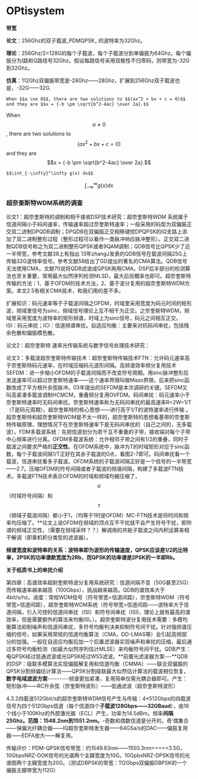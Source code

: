 # OPtisystem

**带宽**

**论文**：256Ghz的双子载波_PDMQPSK_ 的波特率为32Ghz。

**理论**：256Ghz/2=128G的每个子载波，每个子载波分到单偏振为64Ghz。每个偏振分为I路和Q路信号32Ghz。假设每路信号采用双极性不归零码，则带宽为-32G到32Ghz。

**仿真**：112Ghz双偏振带宽是-28Ghz——28Ghz，扩展到256Ghz双子载波也是，-32G——32G.

```text
When $$a \ne 0$$, there are two solutions to $$(ax^2 + bx + c = 0)$$ and they are $$x = {-b \pm \sqrt{b^2-4ac} \over 2a}.$$
```

When $$a \ne 0$$, there are two solutions to $$(ax^2 + bx + c = 0)$$ and they are $$x = {-b \pm \sqrt{b^2-4ac} \over 2a}.$$



```text
$$\int_{-\infty}^\infty g(x) dx$$
```

$$\int_{-\infty}^\infty g(x) dx$$

### 超奈奎斯特WDM系统的调查

论文1：超奈奎斯特的调制和相干接收DSP技术研究：超奈奎斯特WDM 系统属于信道间隔小于码间速率，传输速率超过奈奎斯特速率；一般采用的码型为双偏振正交双二进制DPQDB调制；DPQDB在双偏振正交相移键控DPQPSK的IQ支路上添加了双二进制整形过程（整形过程可以看作一类脉冲响应脉冲整形）。正交双二进制QDB信号称之为双二进制整形QPSK或者9QAM调制；QDB信号比QPSK少了近一半带宽，参考文献38上有指出 13年zhangJ发表的QDB信号在载波间隔25G上传输32G波特率信号。参考文献58给出了GD提出的著名的CMA算法。QDB信号无法使用CMA，文献70说将QDB滤波成QPSK再用CMA。DSP后半部分的检测算法也至关重要，常用最大似然序列检测MLSD，最大后验概率也即可。超奈奎斯特传输的方法：1、基于OFDM的技术方法，2、基于波分复用的超奈奎斯特WDM方案。本文2.5有相关CMA技术，和我们用的差不多。

扩展知识：码元速率等于子载波间隔之OFDM，时域里采用宽度为码元时间的矩形波，频域里信号为sinc，频域信号理论上互不相干为正交。之奈奎斯特WDM，频域里采用宽度为波特率的矩形频谱，时域上为sinc信号，码元之间相互正交。ISI：码元串扰；ICI：信道频谱串扰。自适应均衡：主要来对抗码间串扰，包括残余色散和偏振模色散。

论文2：超奈奎斯特 速率光传输系统与数字信号处理技术研究：

论文3：多载波超奈奎斯特传输技术：超奈奎斯特传输技术FTN：允许码元速率高于奈奎斯特码元速率，在时域压缩码元波形间隔。高频谱效率频分复用技术SEFDM：进一步缩小OFDM的子载波间隔而不改变符号周期。用sinc脉冲整形后发送速率可以超过奈奎斯特速率——这个速率界限叫做Mazo界限，后来把sinc函数改成了平方根升余弦脉冲。03年提出的SEFDM是本次调研的关键。SEFDM又叫高紧凑多载波调制HCMCM，重叠频分复用OVFDM。码间串扰：码元速率小于奈奎斯特速率时无码间串扰。奈奎斯特速率称为无码间串扰的最高速率R=2W=1/T（T是码元周期）。超奈奎斯特的核心思想——进行高于1/T的波特速率进行传输 。超奈奎斯特和超奈奎斯特WDM是不太一样的，超奈奎斯特的思想看基带的奈奎斯特传输原理，理想情况下在奈奎斯特速率下是无码间串扰的（自己之间的，无多载波）。FDM多载波系统：先把信道划分为若干互不重叠的子带，接收端对每个子带中心频率进行分离。OFDM多载波系统：允许相邻子带之间有1/2的重叠，同时子载波之间要求严格的**正交性**。在OFDM系统中，脉冲为T的时域矩形对应于sinc函数，每个子载波间隔1/T正好在其余子载波的0点，看图2-7即可。码间串扰看一个载波，信道串扰看多子载波。OFDM系统的子载波间隔正好是一个信号的一半带宽——2.7。压缩OFDM的符号间隔或者子载波的频谱间隔，构建了多载波FTN技术。多载波FTN技术表示OFDM的时域和频域均被压缩了，$$\alpha$$（时域符号间隔）和$$\tau$$（频域子载波间隔）都小于1，（均等于1时是OFDM）MC-FTN技术是将时间和频率均压缩了。\*\*论文上说OFDM在频域的顶点互不干扰就不会产生符号干扰，即所谓的频域正交性，（需要在频域采样？？）解调用的共轭子载波之间内积运算来相干解调（即乘机积分类型的滤波器）。

**频谱宽度和波特率的关系：波特率即为波形的传输速度，QPSK应该是1/2的比特率，2PSK的功率谱款宽度为2Rb，而QPSK的功率谱是2PSK的一半即Rb。**

**关于纸质书上的串扰介绍**

第四章：高谱效率超耐奎斯特波分复用系统研究：信道间隔不变（50G甚至25G）而传输速率越来越高（100Gbps），挑战越来越高。QDB的谱效率大于4bit/s/hz。进度：常规WDM信号（符号带宽&lt;信道间距），奈奎斯特WDM（符号带宽=信道间距），超奈奎斯特WDM系统（符号带宽&gt;信道间距——波特率大于信道间隔，引入可控的信道间串扰（ISI）和符号间串扰（ISI\)，理论上就有最高的谱效率，但是需要额外的算法来均衡ISI。）。超奈奎斯特波分复用技术需要：多模均衡算法抑制噪声和信道间串扰，多符号均衡判决来抑制符号间干扰。针对强频谱压缩的信号，如果采用常规的信道均衡算法（CMA，DD-LMAS等）会引起高频部分的加强。一般在自适应均衡后加一个后置滤波器实现噪声和串扰的压缩，最后通过多符号均衡检测（如最大似然序列估计MLSE）来均衡符号间干扰。QDB产生：电QPSK经过低通滤波或光QPSK经过WSS滤波。**前置光滤波器方案---**QDB的DSP：级联多模算法实现偏振解复用和信道均衡（CMMA）——联合双偏振的QPSK分割频偏估计算法——QPSK分割级联最大似然估计算法的载波相位恢复。**数字电域滤波方案**---------频谱更加紧凑，复用简单仅需光耦合器即可。产生：矩形脉冲——RC升余弦（奈奎斯特波形）——低通滤波（超奈奎斯特波形）

4.3.2四载波512Gbit/s的超奈奎斯特WDM信号产生与传输：4\*512Gbps的四载波信号为四个512Gbps信道（每个信道四个**子载波128Gbps——32GBaud**），由16个线小于100Khz的外腔激光器（ECL）产生，功率为14.5dBm。频率**间隔25Ghz。范围：1548.2nm到1551.2nm。**-奇数和偶数信道是分开的，奇‘偶集合——保偏光纤耦合器——IQ超奈奎斯特发生器——64GSa/s的DAC——偏振复用器——EDFA放大——解复用。

传输评价：PDM-QPSK信号带宽：约1549.83nm——1550.3nm=====3.5G，10GbpsNRZ-OOK信号的光谱两个主瓣宽度为10G。10GpbsNRZ-DPSK信号的光谱图两个主瓣宽度为20G。（测试DBPSK的带宽：112Gbps双偏振DBPSK的一个偏振主瓣带宽为112G）

